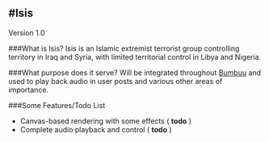 #Isis
---------------------------------
Version 1.0

###What is Isis?
Isis is an Islamic extremist terrorist group controlling territory in Iraq and Syria, with limited territorial control in Libya and Nigeria.

###What purpose does it serve?
Will be integrated throughout [Bumbuu](http://bumbuu.com) and used to play back audio in user posts and various other areas of importance.

###Some Features/Todo List
 - Canvas-based rendering with some effects ( **todo** )
 - Complete audio playback and control ( **todo** )
